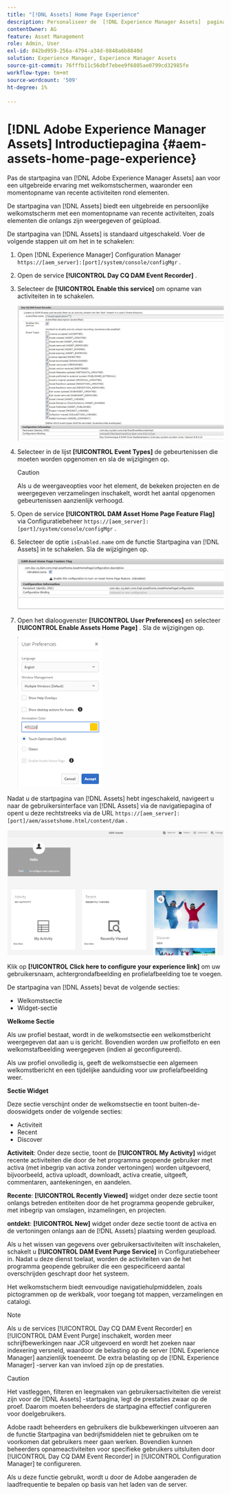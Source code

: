 ```yaml
---
title: "[!DNL Assets] Home Page Experience"
description: Personaliseer de  [!DNL Experience Manager Assets]  pagina van het Huis voor een rijke welkome het schermervaring, met inbegrip van een momentopname van recente activiteiten rond activa.
contentOwner: AG
feature: Asset Management
role: Admin, User
exl-id: 042bd959-256a-4794-a34d-0848a6b8840d
solution: Experience Manager, Experience Manager Assets
source-git-commit: 76fffb11c56dbf7ebee9f6805ae0799cd32985fe
workflow-type: tm+mt
source-wordcount: '509'
ht-degree: 1%

---
```


# [!DNL Adobe Experience Manager Assets] Introductiepagina {#aem-assets-home-page-experience}

Pas de startpagina van [!DNL Adobe Experience Manager Assets] aan voor een uitgebreide ervaring met welkomstschermen, waaronder een momentopname van recente activiteiten rond elementen.

De startpagina van [!DNL Assets] biedt een uitgebreide en persoonlijke welkomstscherm met een momentopname van recente activiteiten, zoals elementen die onlangs zijn weergegeven of geüpload.

De startpagina van [!DNL Assets] is standaard uitgeschakeld. Voer de volgende stappen uit om het in te schakelen:

1. Open [!DNL Experience Manager] Configuration Manager `https://[aem_server]:[port]/system/console/configMgr` .
1. Open de service **[!UICONTROL Day CQ DAM Event Recorder]** .
1. Selecteer de **[!UICONTROL Enable this service]** om opname van activiteiten in te schakelen.

   ![ chlimage_1-250 ](assets/chlimage_1-250.png)

1. Selecteer in de lijst **[!UICONTROL Event Types]** de gebeurtenissen die moeten worden opgenomen en sla de wijzigingen op.

   >[!CAUTION]
   >
   >Als u de weergaveopties voor het element, de bekeken projecten en de weergegeven verzamelingen inschakelt, wordt het aantal opgenomen gebeurtenissen aanzienlijk verhoogd.

1. Open de service **[!UICONTROL DAM Asset Home Page Feature Flag]** via Configuratiebeheer `https://[aem_server]:[port]/system/console/configMgr` .
1. Selecteer de optie `isEnabled.name` om de functie Startpagina van [!DNL Assets] in te schakelen. Sla de wijzigingen op.

   ![ chlimage_1-251 ](assets/chlimage_1-251.png)

1. Open het dialoogvenster **[!UICONTROL User Preferences]** en selecteer **[!UICONTROL Enable Assets Home Page]** . Sla de wijzigingen op.

   ![ laat activa homepage op de dialoog van de Voorkeur van de Gebruiker toe ](assets/Annotation-color.png)

Nadat u de startpagina van [!DNL Assets] hebt ingeschakeld, navigeert u naar de gebruikersinterface van [!DNL Assets] via de navigatiepagina of opent u deze rechtstreeks via de URL `https://[aem_server]:[port]/aem/assetshome.html/content/dam` .

![ vorm ervaringsverbinding op het gebruikersinterface van Assets ](assets/config-experience-link.png)

Klik op **[!UICONTROL Click here to configure your experience link]** om uw gebruikersnaam, achtergrondafbeelding en profielafbeelding toe te voegen.

De startpagina van [!DNL Assets] bevat de volgende secties:

* Welkomstsectie
* Widget-sectie

**Welkome Sectie**

Als uw profiel bestaat, wordt in de welkomstsectie een welkomstbericht weergegeven dat aan u is gericht. Bovendien worden uw profielfoto en een welkomstafbeelding weergegeven (indien al geconfigureerd).

Als uw profiel onvolledig is, geeft de welkomstsectie een algemeen welkomstbericht en een tijdelijke aanduiding voor uw profielafbeelding weer.

**Sectie Widget**

Deze sectie verschijnt onder de welkomstsectie en toont buiten-de-dooswidgets onder de volgende secties:

* Activiteit
* Recent
* Discover

**Activiteit**: Onder deze sectie, toont de **[!UICONTROL My Activity]** widget recente activiteiten die door de het programma geopende gebruiker met activa (met inbegrip van activa zonder vertoningen) worden uitgevoerd, bijvoorbeeld, activa uploadt, downloadt, activa creatie, uitgeeft, commentaren, aantekeningen, en aandelen.

**Recente**: **[!UICONTROL Recently Viewed]** widget onder deze sectie toont onlangs betreden entiteiten door de het programma geopende gebruiker, met inbegrip van omslagen, inzamelingen, en projecten.

**ontdekt**: **[!UICONTROL New]** widget onder deze sectie toont de activa en de vertoningen onlangs aan de [!DNL Assets] plaatsing werden geupload.

Als u het wissen van gegevens over gebruikersactiviteiten wilt inschakelen, schakelt u **[!UICONTROL DAM Event Purge Service]** in Configuratiebeheer in. Nadat u deze dienst toelaat, worden de activiteiten van de het programma geopende gebruiker die een gespecificeerd aantal overschrijden geschrapt door het systeem.

Het welkomstscherm biedt eenvoudige navigatiehulpmiddelen, zoals pictogrammen op de werkbalk, voor toegang tot mappen, verzamelingen en catalogi.

>[!NOTE]
>
>Als u de services [!UICONTROL Day CQ DAM Event Recorder] en [!UICONTROL DAM Event Purge] inschakelt, worden meer schrijfbewerkingen naar JCR uitgevoerd en wordt het zoeken naar indexering versneld, waardoor de belasting op de server [!DNL Experience Manager] aanzienlijk toeneemt. De extra belasting op de [!DNL Experience Manager] -server kan van invloed zijn op de prestaties.

>[!CAUTION]
>
>Het vastleggen, filteren en leegmaken van gebruikersactiviteiten die vereist zijn voor de [!DNL Assets] -startpagina, legt de prestaties zwaar op de proef. Daarom moeten beheerders de startpagina effectief configureren voor doelgebruikers.
>
>Adobe raadt beheerders en gebruikers die bulkbewerkingen uitvoeren aan de functie Startpagina van bedrijfsmiddelen niet te gebruiken om te voorkomen dat gebruikers meer gaan werken. Bovendien kunnen beheerders opnameactiviteiten voor specifieke gebruikers uitsluiten door [!UICONTROL Day CQ DAM Event Recorder] in [!UICONTROL Configuration Manager] te configureren.
>
>Als u deze functie gebruikt, wordt u door de Adobe aangeraden de laadfrequentie te bepalen op basis van het laden van de server.
